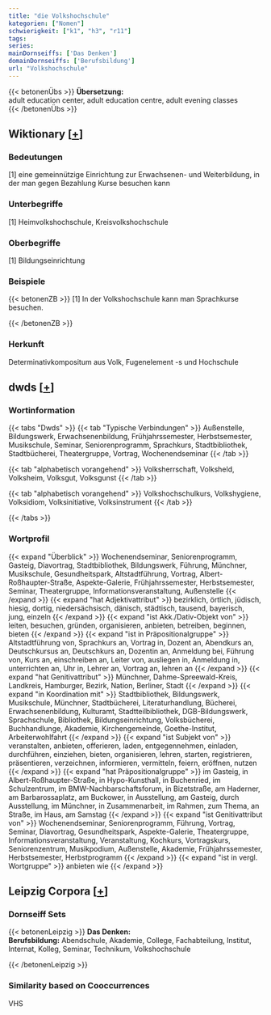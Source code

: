 ```yaml
---
title: "die Volkshochschule"
kategorien: ["Nomen"]
schwierigkeit: ["k1", "h3", "r11"]
tags:
series:
mainDornseiffs: ['Das Denken']
domainDornseiffs: ['Berufsbildung']
url: "Volkshochschule"
---
```


{{< betonenÜbs >}}
**Übersetzung:**  
adult education center, adult education centre, adult evening classes  
{{< /betonenÜbs >}}

## Wiktionary [[+](https://de.wiktionary.org/wiki/Volkshochschule)]

### Bedeutungen
[1] eine gemeinnützige Einrichtung zur Erwachsenen- und Weiterbildung, in der man gegen Bezahlung Kurse besuchen kann  

### Unterbegriffe
[1] Heimvolkshochschule, Kreisvolkshochschule  

### Oberbegriffe
[1] Bildungseinrichtung  

### Beispiele
{{< betonenZB >}}
[1] In der Volkshochschule kann man Sprachkurse besuchen.  

{{< /betonenZB >}}
### Herkunft
Determinativkompositum aus Volk, Fugenelement -s und Hochschule  



## dwds [[+](https://www.dwds.de/wb/Volkshochschule)]

### Wortinformation
{{< tabs "Dwds" >}}
{{< tab "Typische Verbindungen" >}}
Außenstelle, Bildungswerk, Erwachsenenbildung, Frühjahrssemester, Herbstsemester, Musikschule, Seminar, Seniorenprogramm, Sprachkurs, Stadtbibliothek, Stadtbücherei, Theatergruppe, Vortrag, Wochenendseminar
{{< /tab >}}

{{< tab "alphabetisch vorangehend" >}}
Volksherrschaft, Volksheld, Volksheim, Volksgut, Volksgunst
{{< /tab >}}

{{< tab "alphabetisch vorangehend" >}}
Volkshochschulkurs, Volkshygiene, Volksidiom, Volksinitiative, Volksinstrument
{{< /tab >}}

{{< /tabs >}}

### Wortprofil
{{< expand "Überblick" >}} Wochenendseminar, Seniorenprogramm, Gasteig, Diavortrag, Stadtbibliothek, Bildungswerk, Führung, Münchner, Musikschule, Gesundheitspark, Altstadtführung, Vortrag, Albert-Roßhaupter-Straße, Aspekte-Galerie, Frühjahrssemester, Herbstsemester, Seminar, Theatergruppe, Informationsveranstaltung, Außenstelle {{< /expand >}}
{{< expand "hat Adjektivattribut" >}} bezirklich, örtlich, jüdisch, hiesig, dortig, niedersächsisch, dänisch, städtisch, tausend, bayerisch, jung, einzeln {{< /expand >}}
{{< expand "ist Akk./Dativ-Objekt von" >}} leiten, besuchen, gründen, organisieren, anbieten, betreiben, beginnen, bieten {{< /expand >}}
{{< expand "ist in Präpositionalgruppe" >}} Altstadtführung von, Sprachkurs an, Vortrag in, Dozent an, Abendkurs an, Deutschkursus an, Deutschkurs an, Dozentin an, Anmeldung bei, Führung von, Kurs an, einschreiben an, Leiter von, ausliegen in, Anmeldung in, unterrichten an, Uhr in, Lehrer an, Vortrag an, lehren an {{< /expand >}}
{{< expand "hat Genitivattribut" >}} Münchner, Dahme-Spreewald-Kreis, Landkreis, Hamburger, Bezirk, Nation, Berliner, Stadt {{< /expand >}}
{{< expand "in Koordination mit" >}} Stadtbibliothek, Bildungswerk, Musikschule, Münchner, Stadtbücherei, Literaturhandlung, Bücherei, Erwachsenenbildung, Kulturamt, Stadtteilbibliothek, DGB-Bildungswerk, Sprachschule, Bibliothek, Bildungseinrichtung, Volksbücherei, Buchhandlunge, Akademie, Kirchengemeinde, Goethe-Institut, Arbeiterwohlfahrt {{< /expand >}}
{{< expand "ist Subjekt von" >}} veranstalten, anbieten, offerieren, laden, entgegennehmen, einladen, durchführen, einziehen, bieten, organisieren, lehren, starten, registrieren, präsentieren, verzeichnen, informieren, vermitteln, feiern, eröffnen, nutzen {{< /expand >}}
{{< expand "hat Präpositionalgruppe" >}} im Gasteig, in Albert-Roßhaupter-Straße, in Hypo-Kunsthall, in Buchenried, im Schulzentrum, im BMW-Nachbarschaftsforum, in Bizetstraße, am Haderner, am Barbarossaplatz, am Buckower, in Ausstellung, am Gasteig, durch Ausstellung, im Münchner, in Zusammenarbeit, im Rahmen, zum Thema, an Straße, im Haus, am Samstag {{< /expand >}}
{{< expand "ist Genitivattribut von" >}} Wochenendseminar, Seniorenprogramm, Führung, Vortrag, Seminar, Diavortrag, Gesundheitspark, Aspekte-Galerie, Theatergruppe, Informationsveranstaltung, Veranstaltung, Kochkurs, Vortragskurs, Seniorenzentrum, Musikpodium, Außenstelle, Akademie, Frühjahrssemester, Herbstsemester, Herbstprogramm {{< /expand >}}
{{< expand "ist in vergl. Wortgruppe" >}} anbieten wie {{< /expand >}}

## Leipzig Corpora [[+](https://corpora.uni-leipzig.de/en/res?word=Volkshochschule&corpusId=deu_newscrawl-public_2018)]

### Dornseiff Sets
{{< betonenLeipzig >}}
**Das Denken:**  
**Berufsbildung:** Abendschule, Akademie, College, Fachabteilung, Institut, Internat, Kolleg, Seminar, Technikum, Volkshochschule  

{{< /betonenLeipzig >}}

### Similarity based on Cooccurrences
VHS

